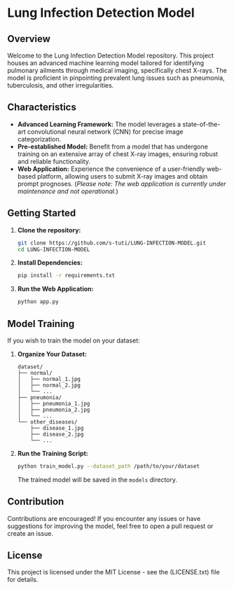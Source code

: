 # Lung Infection Detection Model

## Overview

Welcome to the Lung Infection Detection Model repository. This project houses an advanced machine learning model tailored for identifying pulmonary ailments through medical imaging, specifically chest X-rays. The model is proficient in pinpointing prevalent lung issues such as pneumonia, tuberculosis, and other irregularities.

## Characteristics

- **Advanced Learning Framework:** The model leverages a state-of-the-art convolutional neural network (CNN) for precise image categorization.
- **Pre-established Model:** Benefit from a model that has undergone training on an extensive array of chest X-ray images, ensuring robust and reliable functionality.
- **Web Application:** Experience the convenience of a user-friendly web-based platform, allowing users to submit X-ray images and obtain prompt prognoses. (*Please note: The web application is currently under maintenance and not operational.*)

## Getting Started

1. **Clone the repository:**

   ```bash
   git clone https://github.com/s-tuti/LUNG-INFECTION-MODEL.git
   cd LUNG-INFECTION-MODEL
   ```

2. **Install Dependencies:**

   ```bash
   pip install -r requirements.txt
   ```

3. **Run the Web Application:**

   ```bash
   python app.py
   ```

## Model Training

If you wish to train the model on your dataset:

1. **Organize Your Dataset:**

   ```
   dataset/
   ├── normal/
   │   ├── normal_1.jpg
   │   ├── normal_2.jpg
   │   └── ...
   ├── pneumonia/
   │   ├── pneumonia_1.jpg
   │   ├── pneumonia_2.jpg
   │   └── ...
   └── other_diseases/
       ├── disease_1.jpg
       ├── disease_2.jpg
       └── ...
   ```

2. **Run the Training Script:**

   ```bash
   python train_model.py --dataset_path /path/to/your/dataset
   ```

   The trained model will be saved in the `models` directory.

## Contribution

Contributions are encouraged! If you encounter any issues or have suggestions for improving the model, feel free to open a pull request or create an issue.

## License

This project is licensed under the MIT License - see the (LICENSE.txt) file for details.
